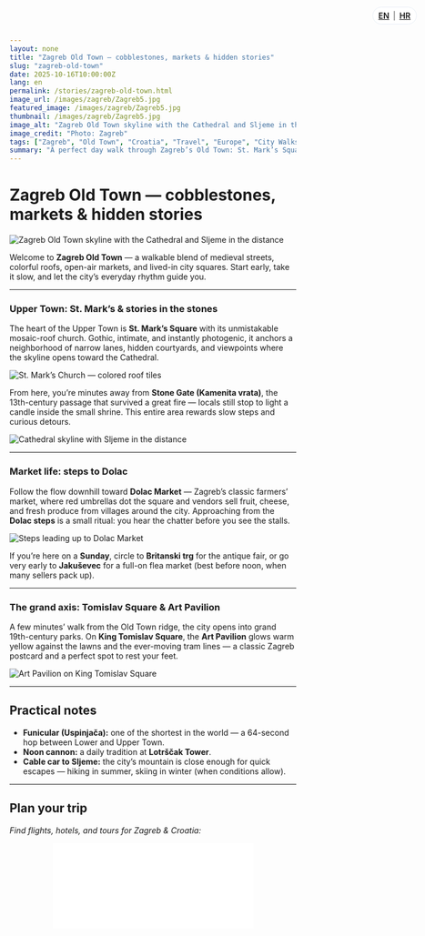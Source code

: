 ```yaml
---
layout: none
title: "Zagreb Old Town — cobblestones, markets & hidden stories"
slug: "zagreb-old-town"
date: 2025-10-16T10:00:00Z
lang: en
permalink: /stories/zagreb-old-town.html
image_url: /images/zagreb/Zagreb5.jpg
featured_image: /images/zagreb/Zagreb5.jpg
thumbnail: /images/zagreb/Zagreb5.jpg
image_alt: "Zagreb Old Town skyline with the Cathedral and Sljeme in the distance"
image_credit: "Photo: Zagreb"
tags: ["Zagreb", "Old Town", "Croatia", "Travel", "Europe", "City Walks"]
summary: "A perfect day walk through Zagreb’s Old Town: St. Mark’s Square, Dolac market steps, cathedral skyline, and the city’s grand Art Pavilion."
---
```


<div style="position:fixed;top:12px;right:16px;background:#fff;border:1px solid #e8eef5;border-radius:999px;padding:6px 10px;font-weight:600">
  <a href="/stories/zagreb-old-town.html">EN</a><span style="opacity:.5;margin:0 .4rem">|</span><a href="/hr/stories/zagreb-old-town.html">HR</a>
</div>

# Zagreb Old Town — cobblestones, markets & hidden stories

![Zagreb Old Town skyline with the Cathedral and Sljeme in the distance](/images/zagreb/Zagreb5.jpg "Hero image")

Welcome to **Zagreb Old Town** — a walkable blend of medieval streets, colorful roofs, open-air markets, and lived-in city squares. Start early, take it slow, and let the city’s everyday rhythm guide you.

---

### Upper Town: St. Mark’s & stories in the stones

The heart of the Upper Town is **St. Mark’s Square** with its unmistakable mosaic-roof church. Gothic, intimate, and instantly photogenic, it anchors a neighborhood of narrow lanes, hidden courtyards, and viewpoints where the skyline opens toward the Cathedral.

![St. Mark’s Church — colored roof tiles](/images/zagreb/Zagreb4.jpg)

From here, you’re minutes away from **Stone Gate (Kamenita vrata)**, the 13th-century passage that survived a great fire — locals still stop to light a candle inside the small shrine. This entire area rewards slow steps and curious detours.

![Cathedral skyline with Sljeme in the distance](/images/zagreb/Zagreb6.jpg)

---

### Market life: steps to Dolac

Follow the flow downhill toward **Dolac Market** — Zagreb’s classic farmers’ market, where red umbrellas dot the square and vendors sell fruit, cheese, and fresh produce from villages around the city. Approaching from the **Dolac steps** is a small ritual: you hear the chatter before you see the stalls.

![Steps leading up to Dolac Market](/images/zagreb/Zagreb7.jpg)

If you’re here on a **Sunday**, circle to **Britanski trg** for the antique fair, or go very early to **Jakuševec** for a full-on flea market (best before noon, when many sellers pack up).

---

### The grand axis: Tomislav Square & Art Pavilion

A few minutes’ walk from the Old Town ridge, the city opens into grand 19th-century parks. On **King Tomislav Square**, the **Art Pavilion** glows warm yellow against the lawns and the ever-moving tram lines — a classic Zagreb postcard and a perfect spot to rest your feet.

![Art Pavilion on King Tomislav Square](/images/zagreb/Zagreb15.jpg)

---

## Practical notes

- **Funicular (Uspinjača):** one of the shortest in the world — a 64-second hop between Lower and Upper Town.  
- **Noon cannon:** a daily tradition at **Lotrščak Tower**.  
- **Cable car to Sljeme:** the city’s mountain is close enough for quick escapes — hiking in summer, skiing in winter (when conditions allow).

---

## Plan your trip

*Find flights, hotels, and tours for Zagreb & Croatia:*

<div id="frame" style="width: 100%; margin: 10px auto; position: relative; z-index: 1;">
  <iframe data-aa='2413812'
          src='//acceptable.a-ads.com/2413812/?size=Adaptive'
          style='border:0; padding:0; width:70%; height:auto; overflow:hidden; display:block; margin:auto'>
  </iframe>
</div>
